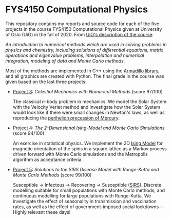 # FYS4150 Computational Physics
This repository contains my reports and source code for each of the five projects in the course FYS4150 Computational Physics given at University of Oslo (UiO) in the fall of 2020. From [UiO's description of the course](https://www.uio.no/studier/emner/matnat/fys/FYS4150/index-eng.html):

*An introduction to numerical methods which are used in solving problems in physics and chemistry, including solutions of differential equations, matrix operations and eigenvalue problems, interpolation and numerical integration, modeling of data and Monte Carlo methods.*

Most of the methods are implemented in C++ using the [Armadillo library](http://arma.sourceforge.net/), and all graphics are created with Python. The final grade in the course was given based on the last three projects:
* [Project 3](https://github.com/fonstelien/FYS4150/blob/master/project3/report/project3.pdf): *Celestial Mechanics with Numerical Methods* (score 97/100)

    The classical *n*-body problem in mechanics. We model the Solar System with the Velocity Verlet method and investigate how the Solar System would look like if there were small changes in Newton's laws, as well as reproducing the [perihelion precession of Mercury](https://en.wikipedia.org/wiki/Tests_of_general_relativity#Perihelion_precession_of_Mercury).
* [Project 4](https://github.com/fonstelien/FYS4150/blob/master/project4/report/project4.pdf): *The 2-Dimensional Ising-Model and Monte Carlo Simulations* (score 94/100)

    An exercise in statistical physics. We implement the 2D [Ising Model](https://en.wikipedia.org/wiki/Ising_model) for magnetic orientation of the spins in a square lattice as a Markov process driven forward with Monte Carlo simulations and the Metropolis algorithm as acceptance criteria.

* [Project 5](https://github.com/fonstelien/FYS4150/blob/master/project5/report/project5.pdf): *Solutions to the SIRS Disease Model with Runge-Kutta and Monte Carlo Methods* (score 99/100)
    
    Susceptible &#8594; Infectous &#8594; Recovering &#8594; Susceptible ([SIRS](https://en.wikipedia.org/wiki/Compartmental_models_in_epidemiology#The_SIR_model)). Discrete modelling suitable for small populations with Monte Carlo methods; and continuous modelling for large populations with Runge-Kutta. We investigate the effect of seasonality in transmission and vaccination rates, as well as the effect of government-imposed social lockdowns -- Highly relevant these days!